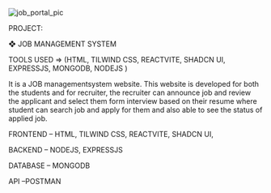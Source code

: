 ![job_portal_pic](https://github.com/user-attachments/assets/ebeaef7d-b41b-4f39-90bb-602e48c27b17)

PROJECT:

❖ JOB MANAGEMENT SYSTEM 

  TOOLS USED => (HTML, TILWIND CSS, REACTVITE, SHADCN UI, EXPRESSJS, MONGODB, NODEJS )

  It is a JOB managementsystem website. This website is developed for both the students and
  for recruiter, the recruiter can announce job and review the applicant and select them form 
  interview based on their resume where student can search job and apply for them and also
  able to see the status of applied job. 
  
  FRONTEND – HTML, TILWIND CSS, REACTVITE, SHADCN UI, 
  
  BACKEND – NODEJS, EXPRESSJS 
  
  DATABASE – MONGODB
  
  API –POSTMAN


